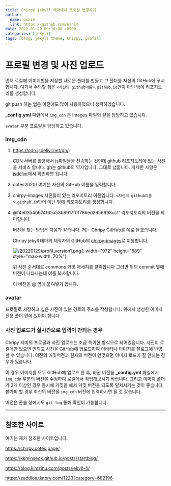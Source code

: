 ```yaml
---
title: Chirpy jekyll 테마에서 프로필 변경하기
author:
  name: osnim
  link: https://github.com/osnim
date: 2022-01-29 00:10:00 +0900
categories: [jekyll]
tags: [blog, jekyll theme, Chirpy, profil]
---
```


# 프로필 변경 및 사진 업로드

먼저 로컬에 이미지만을 저장할 새로운 폴더를 만들고 그 폴더를 자신의 GitHub에 푸시합니다. 여기서 주의할 점은 `<자신의 github이름>.github.io`안이 아닌 밖에 리포지토리를 생성합니다.

git push 하는 법은 이전에도 많이 사용하였으니 생략하겠습니다.

**\_config.yml** 파일에서 `img_cdn` 은 images 파일의 끝을 담당하고 있습니다.

`avatar` 부분 프로필을 담당하고 있습니다.

### img_cdn

1. https://cdn.jsdelivr.net/gh/:

   CDN 서버를 활용해서 js파일들을 전송하는 것인데 github 리포지토리에 있는 사진을 서비스 합니다.
   gh는 github의 약자입니다. 그대로 냅둡니다.
   자세한 사항은 [jsdelivr](https://www.jsdelivr.com/?docs=gh)에서 확인하면 됩니다.

2. cotes2020/
   여기는 자신의 GitHub 이름을 입력합니다.

3. chirpy-images
   사진들이 있는 리포지토리 이름입니다. `<자신의 github이름>.github.io`안이 아닌 밖에 리포지토리를 생성합니다.

4. @f4e0354b674f65a53b8917f0f786ed2956898cc1'
   리포지토리의 버전을 의미합니다.

   버전을 찾는 방법은 다음과 같습니다. 저는 Chripy GitHub를 예로 들겠습니다.

   Chripy jekyll 테마의 제작자의 GitHub의 [chirpy-images](https://github.com/cotes2020/chirpy-images)로 이동합니다.

   ![/20220129/profil_version1.png](/20220129/profil_version1.png){: width="972" height="589" style="max-width: 70%"}

   위 사진 순서대로 commons 커밋 메세지를 클릭합니다 그러면 위의 commit 옆에 버전이 나타나는데 이를 복사합니다.

   이 버전을 @ 옆에 붙여넣기 합니다.

### avatar

프로필로 저장하고 싶은 사진이 있는 경로의 주소를 작성합니다. 위에서 생성한 이미지 전용 폴더 안에 있어야 합니다.

### 사진 업로드가 실시간으로 입력이 안되는 경우

Chripy 테마의 프로필과 사진 업로드는 조금 특이한 방식으로 되어있습니다. 사진이 로컬에만 있으면 안되고
사진을 GitHub에 업로드하여 아바타나 이미지를 블로그에 반영 할 수 있습니다. 이전의 커밋버전과 현재의 버전이 안맞으면 이미지 로드가 잘 안되는 경우가 있습니다.

이 경우 이미지를 모두 GitHub에 업로드 한 후, 바뀐 버전을 **\_config.yml** 파일에서 `img_cdn` 부분의 버전을 수정하여 로컬에서 작업해보시기 바랍니다. 그리고 이미지 폴더가 2개 이상인 경우 동시에 커밋을 해서 커밋 버전을 되도록 일치시키는 것이 좋습니다. 불가피 할 경우 최신의 버전을 `img_cdn` 버전에 입력하시면 될 것 같습니다.

버전은 콘솔 창에서도 `git log` 통해 확인이 가능합니다.

---

## 참조한 사이트

여기는 제가 참조한 사이트입니다.

<https://chirpy.cotes.page/>

<https://kkminseok.github.io/posts/startblog/>

<https://blog.kimzinu.com/posts/jekyll-4/>

<https://zeddios.tistory.com/1223?category=682196>
